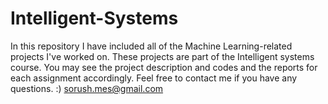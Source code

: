 # Intelligent-Systems
In this repository I have included all of the Machine Learning-related projects I've worked on. These projects are part of the Intelligent systems course.
You may see the project description and codes and the reports for each assignment accordingly.
Feel free to contact me if you have any questions. :) sorush.mes@gmail.com
